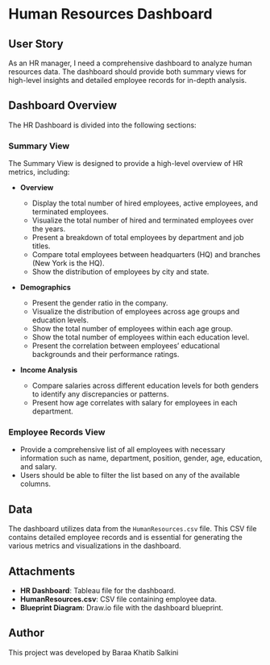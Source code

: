 # Human Resources Dashboard

## User Story

As an HR manager, I need a comprehensive dashboard to analyze human resources data. The dashboard should provide both summary views for high-level insights and detailed employee records for in-depth analysis.

## Dashboard Overview

The HR Dashboard is divided into the following sections:

### Summary View

The Summary View is designed to provide a high-level overview of HR metrics, including:

- **Overview**
  - Display the total number of hired employees, active employees, and terminated employees.
  - Visualize the total number of hired and terminated employees over the years.
  - Present a breakdown of total employees by department and job titles.
  - Compare total employees between headquarters (HQ) and branches (New York is the HQ).
  - Show the distribution of employees by city and state.

- **Demographics**
  - Present the gender ratio in the company.
  - Visualize the distribution of employees across age groups and education levels.
  - Show the total number of employees within each age group.
  - Show the total number of employees within each education level.
  - Present the correlation between employees’ educational backgrounds and their performance ratings.

- **Income Analysis**
  - Compare salaries across different education levels for both genders to identify any discrepancies or patterns.
  - Present how age correlates with salary for employees in each department.

### Employee Records View

- Provide a comprehensive list of all employees with necessary information such as name, department, position, gender, age, education, and salary.
- Users should be able to filter the list based on any of the available columns.

## Data

The dashboard utilizes data from the `HumanResources.csv` file. This CSV file contains detailed employee records and is essential for generating the various metrics and visualizations in the dashboard.

## Attachments

- **HR Dashboard**: Tableau file for the dashboard.
- **HumanResources.csv**: CSV file containing employee data.
- **Blueprint Diagram**: Draw.io file with the dashboard blueprint.

## Author

This project was developed by Baraa Khatib Salkini
